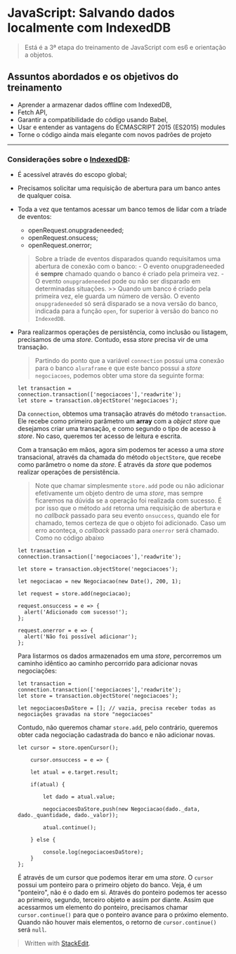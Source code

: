 # **JavaScript: Salvando dados localmente com IndexedDB**

> Está é a 3ª etapa do treinamento de JavaScript  com es6 e orientação a objetos. 


## Assuntos abordados e os objetivos do treinamento

-  Aprender a armazenar dados offline com IndexedDB,
-   Fetch API,
-   Garantir a compatibilidade do código usando Babel,
-   Usar e entender as vantagens do ECMASCRIPT 2015 (ES2015) modules
-   Torne o código ainda mais elegante com novos padrões de projeto
----
### Considerações sobre o [IndexedDB]([https://developer.mozilla.org/en-US/docs/Web/API/IndexedDB_API/Basic_Concepts_Behind_IndexedDB](https://developer.mozilla.org/en-US/docs/Web/API/IndexedDB_API/Basic_Concepts_Behind_IndexedDB)):
- É acessível através do escopo global;
- Precisamos solicitar uma requisição de abertura para um banco antes de qualquer coisa.
- Toda a vez que tentamos acessar um banco temos de lídar com a tríade de eventos:
	- openRequest.onupgradeneeded;
	-   openRequest.onsucess;
	-  openRequest.onerror;
	
	> Sobre a tríade de eventos disparados quando requisitamos uma abertura de conexão com o banco:
			- O evento onupgradeneeded é **sempre** chamado quando o banco é criado pela primeira vez.
			- O evento `onupgradeneeded` pode ou não ser disparado em determinadas situações.
			 >> Quando um banco é criado pela primeira vez, ele guarda um número de versão. O evento `onupgradeneeded` só será disparado se a nova versão do banco, indicada para a função `open`, for superior à versão do banco no `IndexedDB`.  
			
			
- Para realizarmos operações de persistência, como inclusão ou listagem, precisamos de uma _store_. Contudo, essa _store_ precisa vir de uma transação.
	> Partindo do ponto que a variável `connection` possui uma conexão para o banco `aluraframe` e que este banco possui a _store_  `negociacoes`, podemos obter uma store da seguinte forma:
	``` 
    let transaction = connection.transaction(['negociacoes'],'readwrite');
    let store = transaction.objectStore('negociacoes');
    ```
	
	Da  `connection`, obtemos uma transação através do método  `transaction`. Ele recebe como primeiro parâmetro um  **array**  com a  _object store_  que desejamos criar uma transação, e como segundo o tipo de acesso à  _store_. No caso, queremos ter acesso de leitura e escrita.

	Com a transação em mãos, agora sim podemos ter acesso a uma  _store_  transacional, através da chamada do método  `objectStore`, que recebe como parâmetro o nome da  _store_. É através da  _store_  que podemos realizar operações de persistência.

	> Note que chamar simplesmente `store.add` pode ou não adicionar efetivamente um objeto dentro de uma _store_, mas sempre ficaremos na dúvida se a operação foi realizada com sucesso. É por isso que o método `add` retorna uma requisição de abertura e no _callback_ passado para seu evento `onsuccess`, quando ele for chamado, temos certeza de que o objeto foi adicionado. Caso um erro aconteça, o _callback_ passado para `onerror` será chamado. Como no código abaixo
	
	```
	let transaction = connection.transaction(['negociacoes'],'readwrite');

	let store = transaction.objectStore('negociacoes');

	let negociacao = new Negociacao(new Date(), 200, 1);

	let request = store.add(negociacao);

	request.onsuccess = e => {
	  alert('Adicionado com sucesso!');
	};

	request.onerror = e => {
	  alert('Não foi possível adicionar');
	};
	```
	Para listarmos os dados armazenados em uma _store_, percorremos um caminho idêntico ao caminho percorrido para adicionar novas negociações:
	```
	let transaction = connection.transaction(['negociacoes'],'readwrite');
	let store = transaction.objectStore('negociacoes');

	let negociacoesDaStore = []; // vazia, precisa receber todas as negociações gravadas na store "negociacoes"
	```

	Contudo, não queremos chamar  `store.add`, pelo contrário, queremos obter cada negociação cadastrada do banco e não adicionar novas.
	```
	let cursor = store.openCursor();

	    cursor.onsuccess = e => {

	    let atual = e.target.result;

	    if(atual) {

	        let dado = atual.value;

	        negociacoesDaStore.push(new Negociacao(dado._data, dado._quantidade, dado._valor));

	        atual.continue();

	    } else { 

	        console.log(negociacoesDaStore);
	    }
	};
	```
	É através de um cursor que podemos iterar em uma _store_. O `cursor` possui um ponteiro para o primeiro objeto do banco. Veja, é um "ponteiro", não é o dado em si. Através do ponteiro podemos ter acesso ao primeiro, segundo, terceiro objeto e assim por diante. Assim que acessarmos um elemento do ponteiro, precisamos chamar `cursor.continue()` para que o ponteiro avance para o próximo elemento. Quando não houver mais elementos, o retorno de `cursor.continue()` será `null`.

> Written with [StackEdit](https://stackedit.io/).